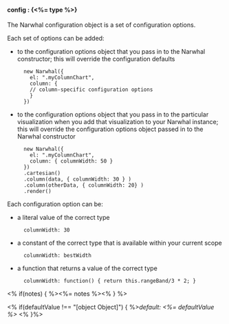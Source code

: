 #### **config** : {<%= type %>}

The Narwhal configuration object is a set of configuration options. 

Each set of options can be added:

* to the configuration options object that you pass in to the Narwhal constructor; this will override the configuration defaults

		new Narwhal({
	      el: ".myColumnChart",
	      column: {
	      // column-specific configuration options
	      }
	    })

* to the configuration options object that you pass in to the particular visualization when you add that visualization to your Narwhal instance; this will override the configuration options object passed in to the Narwhal constructor

		new Narwhal({
		  el: ".myColumnChart",
		  column: { columnWidth: 50 }
		})
		.cartesian()
		.column(data, { columnWidth: 30 } )
		.column(otherData, { columnWidth: 20} )
		.render()

Each configuration option can be:

* a literal value of the correct type

		columnWidth: 30

* a constant of the correct type that is available within your current scope

		columnWidth: bestWidth

* a function that returns a value of the correct type

		columnWidth: function() { return this.rangeBand/3 * 2; }

<% if(notes) { %><%= notes %><% } %>

<% if(defaultValue !== "[object Object]") { %>*default: <%= defaultValue %>* <% }%>

